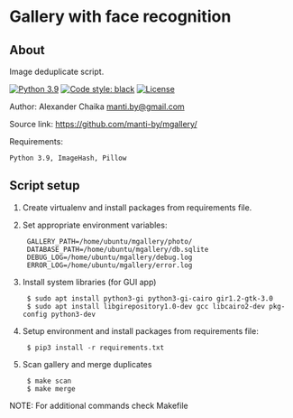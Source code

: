 Gallery with face recognition
====


About
----

Image deduplicate script.

[![Python 3.9](https://img.shields.io/badge/python-3.7-green.svg)](https://www.python.org/downloads/release/python-370/)
[![Code style: black](https://img.shields.io/badge/code%20style-black-000000.svg)](https://github.com/ambv/black)
[![License](https://img.shields.io/badge/license-BSD-blue.svg)](https://raw.githubusercontent.com/manti-by/mgallery/master/LICENSE)

Author: Alexander Chaika <manti.by@gmail.com>

Source link: https://github.com/manti-by/mgallery/

Requirements:

    Python 3.9, ImageHash, Pillow


Script setup
----

1. Create virtualenv and install packages from requirements file.

2. Set appropriate environment variables:

        GALLERY_PATH=/home/ubuntu/mgallery/photo/
        DATABASE_PATH=/home/ubuntu/mgallery/db.sqlite
        DEBUG_LOG=/home/ubuntu/mgallery/debug.log
        ERROR_LOG=/home/ubuntu/mgallery/error.log

3. Install system libraries (for GUI app)

        $ sudo apt install python3-gi python3-gi-cairo gir1.2-gtk-3.0
        $ sudo apt install libgirepository1.0-dev gcc libcairo2-dev pkg-config python3-dev

4. Setup environment and install packages from requirements file:

        $ pip3 install -r requirements.txt

5. Scan gallery and merge duplicates

        $ make scan
        $ make merge


NOTE: For additional commands check Makefile
